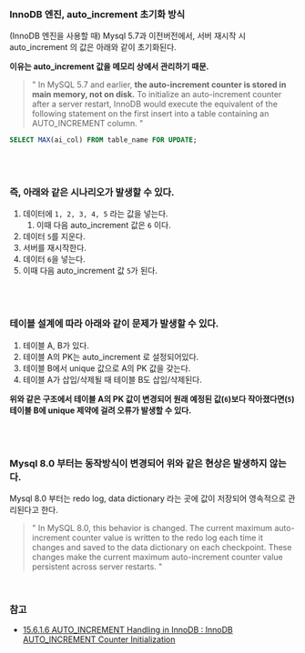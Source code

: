 ### InnoDB 엔진, auto_increment 초기화 방식

(InnoDB 엔진을 사용할 때) Mysql 5.7과 이전버전에서, 서버 재시작 시 auto_increment 의 값은 아래와 같이 초기화된다. 

**이유는 auto_increment 값을 메모리 상에서 관리하기 때문.**

> " In MySQL 5.7 and earlier, **the auto-increment counter is stored in main memory, not on disk.** To initialize an auto-increment counter after a server restart, InnoDB would execute the equivalent of the following statement on the first insert into a table containing an AUTO_INCREMENT column. "

```sql
SELECT MAX(ai_col) FROM table_name FOR UPDATE;
```

<br><br>

### **즉, 아래와 같은 시나리오가 발생할 수 있다.**

1. 데이터에 `1, 2, 3, 4, 5` 라는 값을 넣는다.
   1. 이때 다음 auto_increment 값은 `6` 이다.
2. 데이터 `5`를 지운다.
3. 서버를 재시작한다.
4. 데이터 `6`을 넣는다.
5. 이때 다음 auto_increment 값 `5`가 된다.

<br><br>

### **테이블 설계에 따라 아래와 같이 문제가 발생할 수 있다.**

1. 테이블 A, B가 있다.
2. 테이블 A의 PK는 auto_increment 로 설정되어있다.
3. 테이블 B에서 unique 값으로 A의 PK 값을 갖는다.
4. 테이블 A가 삽입/삭제될 때 테이블 B도 삽입/삭제된다.

**위와 같은 구조에서 테이블 A의 PK 값이 변경되어 원래 예정된 값(`6`)보다 작아졌다면(`5`) 테이블 B에 unique 제약에 걸려 오류가 발생할 수 있다.**

<br><br>

### Mysql 8.0 부터는 동작방식이 변경되어 위와 같은 현상은 발생하지 않는다.

Mysql 8.0 부터는 redo log, data dictionary 라는 곳에 값이 저장되어 영속적으로 관리된다고 한다.

> " In MySQL 8.0, this behavior is changed. The current maximum auto-increment counter value is written to the redo log each time it changes and saved to the data dictionary on each checkpoint. These changes make the current maximum auto-increment counter value persistent across server restarts. "

<br>

### 참고

- [15.6.1.6 AUTO_INCREMENT Handling in InnoDB : InnoDB AUTO_INCREMENT Counter Initialization](https://dev.mysql.com/doc/refman/8.0/en/innodb-auto-increment-handling.html#innodb-auto-increment-initialization)